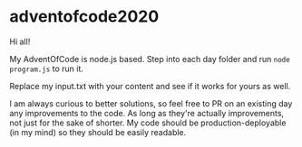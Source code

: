# adventofcode2020

Hi all!

My AdventOfCode is node.js based. Step into each day folder and run `node program.js` to run it.

Replace my input.txt with your content and see if it works for yours as well.

I am always curious to better solutions, so feel free to PR on an existing day any improvements to the code. As long as they're actually improvements, not just for the sake of shorter. My code should be production-deployable (in my mind) so they should be easily readable.
